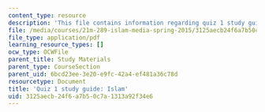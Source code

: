 ```yaml
---
content_type: resource
description: 'This file contains information regarding quiz 1 study guide: islam.'
file: /media/courses/21m-289-islam-media-spring-2015/3125aecb24f6a7b50c7a1313a92f34e6_MIT21M_289S15_quiz1_study.pdf
file_type: application/pdf
learning_resource_types: []
ocw_type: OCWFile
parent_title: Study Materials
parent_type: CourseSection
parent_uid: 6bcd23ee-3e20-e9fc-42a4-ef481a36c78d
resourcetype: Document
title: 'Quiz 1 study guide: Islam'
uid: 3125aecb-24f6-a7b5-0c7a-1313a92f34e6
---
```

